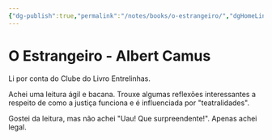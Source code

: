 ```yaml
---
{"dg-publish":true,"permalink":"/notes/books/o-estrangeiro/","dgHomeLink":true,"dgPassFrontmatter":false,"dgShowBacklinks":true,"dgShowLocalGraph":false}
---
```


# O Estrangeiro - Albert Camus

Li por conta do Clube do Livro Entrelinhas.

Achei uma leitura ágil e bacana. Trouxe algumas reflexões interessantes a respeito de como a justiça funciona e é influenciada por "teatralidades".

Gostei da leitura, mas não achei "Uau! Que surpreendente!". Apenas achei legal.
